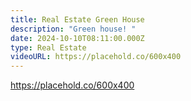 ```yaml
---
title: Real Estate Green House
description: "Green house! "
date: 2024-10-10T08:11:00.000Z
type: Real Estate
videoURL: https://placehold.co/600x400
---
```

https://placehold.co/600x400
